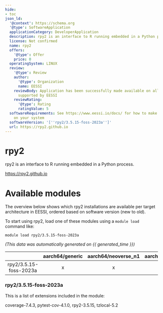 ```yaml
---
hide:
- toc
json_ld:
  '@context': https://schema.org
  '@type': SoftwareApplication
  applicationCategory: DeveloperApplication
  description: rpy2 is an interface to R running embedded in a Python process.
  license: Not confirmed
  name: rpy2
  offers:
    '@type': Offer
    price: 0
  operatingSystem: LINUX
  review:
    '@type': Review
    author:
      '@type': Organization
      name: EESSI
    reviewBody: Application has been successfully made available on all architectures
      supported by EESSI
    reviewRating:
      '@type': Rating
      ratingValue: 5
  softwareRequirements: See https://www.eessi.io/docs/ for how to make EESSI available
    on your system
  softwareVersion: '[''rpy2/3.5.15-foss-2023a'']'
  url: https://rpy2.github.io
---
```


rpy2
====


rpy2 is an interface to R running embedded in a Python process.

https://rpy2.github.io
# Available modules


The overview below shows which rpy2 installations are available per target architecture in EESSI, ordered based on software version (new to old).

To start using rpy2, load one of these modules using a `module load` command like:

```shell
module load rpy2/3.5.15-foss-2023a
```

*(This data was automatically generated on {{ generated_time }})*  

| |aarch64/generic|aarch64/neoverse_n1|aarch64/neoverse_v1|x86_64/generic|x86_64/amd/zen2|x86_64/amd/zen3|x86_64/amd/zen4|x86_64/intel/haswell|x86_64/intel/sapphirerapids|x86_64/intel/skylake_avx512|aarch64/nvidia/grace|
| :---: | :---: | :---: | :---: | :---: | :---: | :---: | :---: | :---: | :---: | :---: | :---: |
|rpy2/3.5.15-foss-2023a|x|x|x|x|x|x|x|x|x|x|x|


### rpy2/3.5.15-foss-2023a

This is a list of extensions included in the module:

coverage-7.4.3, pytest-cov-4.1.0, rpy2-3.5.15, tzlocal-5.2